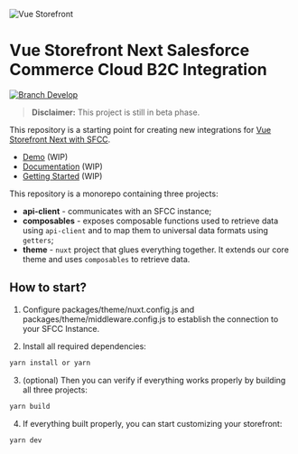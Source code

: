 ![Vue Storefront](https://camo.githubusercontent.com/48c886ac0703e3a46bc0ec963e20f126337229fc/68747470733a2f2f643968687267346d6e767a6f772e636c6f756466726f6e742e6e65742f7777772e76756573746f726566726f6e742e696f2f32383062313964302d6c6f676f2d76735f3062793032633062793032633030303030302e6a7067)

# Vue Storefront Next Salesforce Commerce Cloud B2C Integration

<a href="https://slack.vuestorefront.io">![Branch Develop](https://img.shields.io/badge/community%20chat-slack-FF1493.svg)</a>

> **Disclaimer:** This project is still in beta phase.

This repository is a starting point for creating new integrations for [Vue Storefront Next with SFCC](https://github.com/DivanteLtd/vue-storefront/tree/next).

- [Demo](https://shopify-pwa-beta.aureatelabs.com/) (WIP)
- [Documentation](https://docs-next.vuestorefront.io/shopify/) (WIP)
- [Getting Started](docs/sfcc/getting-started.md) (WIP)

This repository is a monorepo containing three projects:

- **api-client** - communicates with an SFCC instance;
- **composables** - exposes composable functions used to retrieve data using `api-client` and to map them to universal data formats using `getters`;
- **theme** - `nuxt` project that glues everything together. It extends our core theme and uses `composables` to retrieve data.

## How to start?
1. Configure packages/theme/nuxt.config.js and packages/theme/middleware.config.js to establish the connection to your SFCC Instance.

2. Install all required dependencies:

```sh
yarn install or yarn
```

3. (optional) Then you can verify if everything works properly by building all three projects:

```sh
yarn build
```

4. If everything built properly, you can start customizing your storefront:

```sh
yarn dev
```
